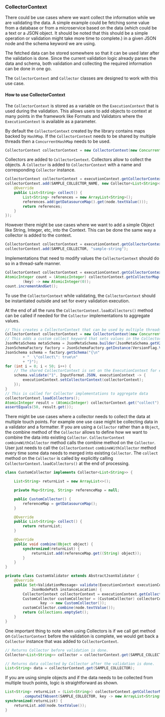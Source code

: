### CollectorContext

There could be use cases where we want collect the information while we are validating the data. A simple example could be fetching some value from a database or from a microservice based on the data (which could be a text or a JSON object. It should be noted that this should be a simple operation or validation might take more time to complete.) in a given JSON node and the schema keyword we are using.

The fetched data can be stored somewhere so that it can be used later after the validation is done. Since the current validation logic already parses the data and schema, both validation and collecting the required information can be done in one go.

The `CollectorContext` and `Collector` classes are designed to work with this use case.

#### How to use CollectorContext

The `CollectorContext` is stored as a variable on the `ExecutionContext` that is used during the validation. This allows users to add objects to context at many points in the framework like Formats and Validators where the `ExecutionContext` is available as a parameter.

By default the `CollectorContext` created by the library contains maps backed by `HashMap`. If the `CollectorContext` needs to be shared by multiple threads then a `ConcurrentHashMap` needs to be used.

```java
CollectorContext collectorContext = new CollectorContext(new ConcurrentHashMap<>(), new ConcurrentHashMap<>());
```

Collectors are added to `CollectorContext`. Collectors allow to collect the objects. A `Collector` is added to `CollectorContext` with a name and corresponding `Collector` instance.

```java
CollectorContext collectorContext = executionContext.getCollectorContext();
collectorContext.add(SAMPLE_COLLECTOR_NAME, new Collector<List<String>>() {
    @Override
    public List<String> collect() {
        List<String> references = new ArrayList<String>();
        references.add(getDatasourceMap().get(node.textValue()));
        return references;
    }
});
```

However there might be use cases where we want to add a simple Object like String, Integer, etc, into the Context. This can be done the same way a collector is added to the context.

```java
CollectorContext collectorContext = executionContext.getCollectorContext();
collectorContext.add(SAMPLE_COLLECTOR, "sample-string");
```

Implementations that need to modify values the `CollectorContext` should do so in a thread-safe manner.

```java
CollectorContext collectorContext = executionContext.getCollectorContext();
AtomicInteger count = (AtomicInteger) collectorContext.getCollectorMap().computeIfAbsent(SAMPLE_COLLECTOR,
        (key) -> new AtomicInteger(0));
count.incrementAndGet();
```

To use the `CollectorContext` while validating, the `CollectorContext` should be instantiated outside and set for every validation execution.

At the end of all the runs the `CollectorContext.loadCollectors()` method can be called if needed for the `Collector` implementations to aggregate values.

```java
// This creates a CollectorContext that can be used by multiple threads although this is not neccessary in this example
CollectorContext collectorContext = new CollectorContext(new ConcurrentHashMap<>(), new ConcurrentHashMap<>());
// This adds a custom collect keyword that sets values in the CollectorContext whenever it gets processed
JsonMetaSchema metaSchema = JsonMetaSchema.builder(JsonMetaSchema.getV202012()).keyword(new CollectKeyword()).build();
JsonSchemaFactory factory = JsonSchemaFactory.getInstance(VersionFlag.V202012, builder -> builder.metaSchema(metaSchema));
JsonSchema schema = factory.getSchema("{\n"
        + "  \"collect\": true\n"
        + "}");
for (int i = 0; i < 50; i++) {
    // The shared CollectorContext is set on the ExecutionContext for every run to aggregate data from all the runs
    schema.validate("1", InputFormat.JSON, executionContext -> {
        executionContext.setCollectorContext(collectorContext);
    });
}
// This is called for Collector implementations to aggregate data
collectorContext.loadCollectors();
AtomicInteger result = (AtomicInteger) collectorContext.get("collect");
assertEquals(50, result.get());
```

There might be use cases where a collector needs to collect the data at multiple touch points. For example one use case might be collecting data in a validator and a formatter. If you are using a `Collector` rather than a `Object`, the combine method of the `Collector` allows to define how we want to combine the data into existing `Collector`. `CollectorContext` `combineWithCollector` method calls the combine method on the `Collector`. User just needs to call the `CollectorContext` `combineWithCollector` method every time some data needs to merged into existing `Collector`. The `collect` method on the `Collector` is called by explicitly calling `CollectorContext.loadCollectors()` at the end of processing.

```java
class CustomCollector implements Collector<List<String>> {

    List<String> returnList = new ArrayList<>();

    private Map<String, String> referenceMap = null;

    public CustomCollector() {
        referenceMap = getDatasourceMap();
    }

    @Override
    public List<String> collect() {
        return returnList;
    }

    @Override
    public void combine(Object object) {
        synchronized(returnList) {
            returnList.add(referenceMap.get((String) object));
        }
    }
}
```

```java
private class CustomValidator extends AbstractJsonValidator {
    @Override
    public Set<ValidationMessage> validate(ExecutionContext executionContext, JsonNode node, JsonNode rootNode,
            JsonNodePath instanceLocation) {
        CollectorContext collectorContext = executionContext.getCollectorContext();
        CustomCollector customCollector = (CustomCollector) collectorContext.getCollectorMap().computeIfAbsent(SAMPLE_COLLECTOR,
                key -> new CustomCollector());
        customCollector.combine(node.textValue());
        return Collections.emptySet();
    }
}
```

One important thing to note when using Collectors is if we call get method on `CollectorContext` before the validation is complete, we would get back a `Collector` instance that was added to `CollectorContext`.

```java
// Returns Collector before validation is done.
Collector<List<String>> collector = collectorContext.get(SAMPLE_COLLECTOR);

// Returns data collected by Collector after the validation is done.
List<String> data = collectorContext.get(SAMPLE_COLLECTOR);

```

If you are using simple objects and if the data needs to be collected from multiple touch points, logic is straightforward as shown.

```java
List<String> returnList = (List<String>) collectorContext.getCollectorMap()
        .computeIfAbsent(SAMPLE_COLLECTOR, key -> new ArrayList<String>());
synchronized(returnList) {
    returnList.add(node.textValue());
}
```
